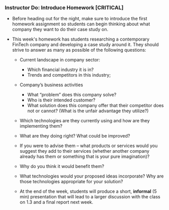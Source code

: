 ### Instructor Do: Introduce Homework [CRITICAL]

* Before heading out for the night, make sure to introduce the first homework assignment so students can begin thinking about what company they want to do their case study on.

* This week's homework has students researching a contemporary FinTech company and developing a case study around it. They should strive to answer as many as possible of the following questions:

    * Current landscape in company sector:
        * Which financial industry it is in?
        * Trends and competitors in this industry; 
    * Company’s business activities
        * What “problem” does this company solve?
        * Who is their intended customer?
        * What solution does this company offer that their competitor does not or cannot? (What is the unfair advantage they utilize?)
    * Which technologies are they currently using and how are they implementing them?
    * What are they doing right? What could be improved? 
    * If you were to advise them – what products or  services would you suggest they add to their  services (whether another company already has  them or something that is your pure imagination)?
    * Why do you think it would benefit them? 
    * What technologies would your proposed ideas  incorporate? Why are those technologies  appropriate for your solution?

    * At the end of the week, students will produce a short, **informal** (5 min) presentation that will lead to a larger discussion with the class on 1.3 and a final report next week.